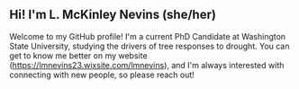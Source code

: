 ## Hi! I'm L. McKinley Nevins (she/her)

Welcome to my GitHub profile! I'm a current PhD Candidate at Washington State University, studying the drivers of tree responses to drought. You can get to know me better on my website (https://lmnevins23.wixsite.com/lmnevins), and I'm always interested with connecting with new people, so please reach out! 

<!--
**lmnevins/lmnevins** is a ✨ _special_ ✨ repository because its `README.md` (this file) appears on your GitHub profile.

Here are some ideas to get you started:

- 🔭 I’m currently working on ...
- 🌱 I’m currently learning ...
- 👯 I’m looking to collaborate on ...
- 🤔 I’m looking for help with ...
- 💬 Ask me about ...
- 📫 How to reach me: ...
- 😄 Pronouns: ...
- ⚡ Fun fact: ...
-->

